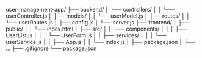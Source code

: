 user-management-app/
  ├── backend/
  │   ├── controllers/
  │   │   └── userController.js
  │   ├── models/
  │   │   └── userModel.js
  │   ├── routes/
  │   │   └── userRoutes.js
  │   ├── config.js
  │   └── server.js
  ├── frontend/
  │   ├── public/
  │   │   └── index.html
  │   ├── src/
  │   │   ├── components/
  │   │   │   ├── UserList.js
  │   │   │   └── UserForm.js
  │   │   ├── services/
  │   │   │   └── userService.js
  │   │   ├── App.js
  │   │   └── index.js
  │   ├── package.json
  │   └── ...
  ├── .gitignore
  └── package.json

